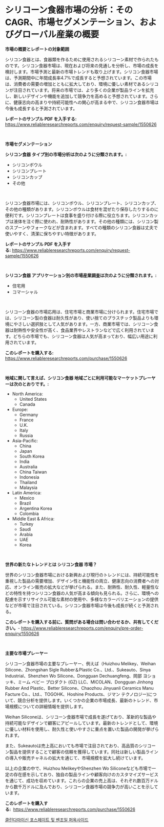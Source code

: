 <p><h1>シリコーン食器市場の分析：そのCAGR、市場セグメンテーション、およびグローバル産業の概要</h1></p><p><strong>市場の概要とレポートの対象範囲</strong></p>
<p><p>シリコン食器とは、食器類を作るために使用されるシリコーン素材で作られたものです。シリコン食器市場は、現在および将来の見通しを分析し、市場の成長を検討します。市場予測と最新の市場トレンドも取り上げます。シリコン食器市場は、予測期間中に年間成長率4.7%で成長すると予想されています。この市場は、消費者の需要の増加とともに拡大しており、環境に優しい素材であるシリコンが注目されています。将来の市場では、より多くの企業が製品ラインを拡充し、新しいデザインや機能を追加して競争力を高めると予想されています。さらに、健康志向の高まりや持続可能性への関心が高まる中で、シリコン食器市場は今後も成長すると予測されています。</p></p>
<p><strong>レポートのサンプル PDF を入手する:</strong> <a href="https://www.reliableresearchreports.com/enquiry/request-sample/1550626">https://www.reliableresearchreports.com/enquiry/request-sample/1550626</a></p>
<p>&nbsp;</p>
<p><strong>市場セグメンテーション</strong></p>
<p><strong>シリコン食器 タイプ別の市場分析は次のように分類されます。:</strong></p>
<p><ul><li>シリコンボウル</li><li>シリコンプレート</li><li>シリコンカップ</li><li>その他</li></ul></p>
<p>&nbsp;</p>
<p><p>シリコン食器市場には、シリコンボウル、シリコンプレート、シリコンカップ、その他の種類があります。シリコンボウルは食材を混ぜたり保存したりするのに便利です。シリコンプレートは食事を盛り付ける際に役立ちます。シリコンカップは液体を注ぐ際に使われ、耐熱性があります。その他の種類には、シリコン製のスプーンやフォークなどが含まれます。すべての種類のシリコン食器は丈夫で使いやすく、清潔に保ちやすい特徴があります。</p></p>
<p><strong>レポートのサンプル PDF を入手する:</strong>&nbsp;<a href="https://www.reliableresearchreports.com/enquiry/request-sample/1550626">https://www.reliableresearchreports.com/enquiry/request-sample/1550626</a></p>
<p>&nbsp;</p>
<p><strong> シリコン食器 アプリケーション別の市場産業調査は次のように分類されます。:</strong></p>
<p><ul><li>住宅用</li><li>コマーシャル</li></ul></p>
<p>&nbsp;</p>
<p><p>シリコーン食器の市場応用は、住宅市場と商業市場に分けられます。住宅市場では、シリコーン製の食器は耐久性があり、使い捨てのプラスチック製品よりも環境にやさしい選択肢として人気があります。一方、商業市場では、シリコーン食器は耐熱性や安全性が高く、食品業界やレストランなどで広く利用されています。どちらの市場でも、シリコーン食器は人気が高まっており、幅広い用途に利用されています。</p></p>
<p><strong>このレポートを購入する:</strong>&nbsp; <a href="https://www.reliableresearchreports.com/purchase/1550626">https://www.reliableresearchreports.com/purchase/1550626</a></p>
<p>&nbsp;</p>
<p><strong>地域に関して言えば、シリコン食器 地域ごとに利用可能なマーケットプレーヤーは次のとおりです。:</strong></p>
<p><ul>
    <li>
        North America:
        <ul>
            <li>United States</li>
            <li>Canada</li>
        </ul>
    </li>
    <li>
        Europe:
        <ul>
            <li>Germany</li>
            <li>France</li>
            <li>U.K.</li>
            <li>Italy</li>
            <li>Russia</li>
        </ul>
    </li>
    <li>
        Asia-Pacific:
        <ul>
            <li>China</li>
            <li>Japan</li>
            <li>South Korea</li>
            <li>India</li>
            <li>Australia</li>
            <li>China Taiwan</li>
            <li>Indonesia</li>
            <li>Thailand</li>
            <li>Malaysia</li>
        </ul>
    </li>
    <li>
        Latin America:
        <ul>
            <li>Mexico</li>
            <li>Brazil</li>
            <li>Argentina Korea</li>
            <li>Colombia</li>
        </ul>
    </li>
    <li>
        Middle East & Africa:
        <ul>
            <li>Turkey</li>
            <li>Saudi</li>
            <li>Arabia</li>
            <li>UAE</li>
            <li>Korea</li>
        </ul>
    </li>
    </ul></p>
<p>&nbsp;</p>
<p><strong>世界の新たなトレンドとは シリコン食器 市場？</strong></p>
<p><p>世界のシリコン食器市場における新興および現行のトレンドには、持続可能性を重視した製品の需要増加、デザイン性と機能性の両立、健康志向の消費者への対応、オンライン販売の拡大などが挙げられる。また、耐熱性、耐久性、軽量性などの特性を持つシリコン食器の人気が高まる傾向も見られる。さらに、環境への配慮を示すリサイクル可能な素材の使用や、多様なカラーバリエーションの提供などが市場で注目されている。シリコン食器市場は今後も成長が続くと予測される。</p></p>
<p><strong>このレポートを購入する前に、質問がある場合は問い合わせるか、共有してください。</strong>- <a href="https://www.reliableresearchreports.com/enquiry/pre-order-enquiry/1550626">https://www.reliableresearchreports.com/enquiry/pre-order-enquiry/1550626</a></p>
<p>&nbsp;</p>
<p><strong>主要な市場プレーヤー</strong></p>
<p><p>シリコーン食器市場の主要なプレーヤー、例えば（Huizhou Melikey、Weihan Silicone、Zhongshan Sigle Rubber＆Plastic Co.、Ltd.、Sukeauto、Sinya Industrial、Shenzhen Wo Silicone、Dongguan Dechuangfeng、岡部 ヨショッキ、ミーム ベビー プロダクト (GZ) LLC、MICOLAN、Dongguan Jinhong Rubber And Plastic、Better Silicone、Chaozhou Jinyuanli Ceramics Manu Facture Co.、Ltd.、TOGOHK、Hoshine Products、ジマン テクノロジー)について、競合分析を提供します。いくつかの企業の市場成長、最新のトレンド、市場規模についての詳細情報を提供します。</p><p>Weihan Siliconeは、シリコーン食器市場で成長を遂げており、革新的な製品や持続可能なデザインで顧客にアピールしています。最新のトレンドとして、環境に優しい材料を使用し、耐久性と使いやすさに重点を置いた製品の開発が挙げられます。</p><p>また、Sukeautoは売上高においても市場で注目されており、高品質のシリコーン製品を提供することで顧客の信頼を獲得しています。同社は新しい製品ラインの導入や販売チャネルの拡大を通じて、市場規模を拡大し続けています。</p><p>以上の企業の中で、Huizhou MelikeyやShenzhen Wo Siliconeなども市場で一定の存在感を示しており、独自の製品ラインや顧客向けのカスタマイズサービスを通じて、成功を収めています。これらの企業の売上高は、それぞれ数百万ドルから数千万ドルに及んでおり、シリコーン食器市場の競争力が高いことを示しています。</p></p>
<p><strong>このレポートを購入する:</strong>&nbsp;&nbsp;<a href="https://www.reliableresearchreports.com/purchase/1550626">https://www.reliableresearchreports.com/purchase/1550626</a></p>
<p><p><a href="https://medium.com/@sherlock567567/%ED%81%B4%EB%A6%B0%EB%8B%A4%EB%A7%88%EC%9D%B4%EC%8B%A0-%EC%9D%B8%EC%82%B0%EC%97%BC%EA%B3%BC-%EB%B2%A4%EC%A1%B0%EC%9D%BC%ED%94%84%EB%A1%9D%EC%82%AC%EC%9D%B4%EB%93%9C-%EC%8B%9C%EC%9E%A5-%EC%9D%B8%EC%82%AC%EC%9D%B4%ED%8A%B8-%EC%8B%9C%EC%9E%A5-%ED%8A%B8%EB%A0%8C%EB%93%9C-%EC%84%B1%EC%9E%A5-2024%EB%85%84%EB%B6%80%ED%84%B0-2031%EB%85%84%EA%B9%8C%EC%A7%80-%EC%98%88%EC%B8%A1-fa314b055609">클린다마이신 포스페이트 및 벤조일 퍼옥사이드</a></p></p>
